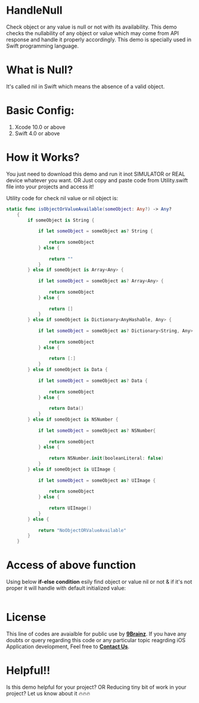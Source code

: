 # HandleNull
Check object or any value is null or not with its availability. This demo checks the nullability of any object or value which may come from API response and handle it properly accordingly. This demo is specially used in Swift programming language.

# What is Null?

It's called nil in Swift which means the absence of a valid object.

# Basic Config:

1. Xcode 10.0 or above
2. Swift 4.0 or above

# How it Works?

You just need to download this demo and run it inot SIMULATOR or REAL device whatever you want. OR Just copy and paste code from Utility.swift file into your projects and access it!

Utility code for check nil value or nil object is:

```swift
static func isObjectOrValueAvailable(someObject: Any?) -> Any?
    {
        if someObject is String {
            
            if let someObject = someObject as? String {
                
                return someObject
            } else {
                
                return ""
            }
        } else if someObject is Array<Any> {
            
            if let someObject = someObject as? Array<Any> {
                
                return someObject
            } else {
              
                return []
            }
        } else if someObject is Dictionary<AnyHashable, Any> {
            
            if let someObject = someObject as? Dictionary<String, Any> {
            
                return someObject
            } else {
              
                return [:]
            }
        } else if someObject is Data {
          
            if let someObject = someObject as? Data {
            
                return someObject
            } else {
              
                return Data()
            }
        } else if someObject is NSNumber {
          
            if let someObject = someObject as? NSNumber{
            
                return someObject
            } else {
              
                return NSNumber.init(booleanLiteral: false)
            }
        } else if someObject is UIImage {
          
            if let someObject = someObject as? UIImage {
            
                return someObject
            } else {
             
                return UIImage()
            }
        } else {
            
            return "NoObjectORValueAvailable"
        }
    }
```

# Access of above function

Using below **if-else condition** esily find object or value nil or not & if it's not proper it will handle with default initialized value:


```swift

```

# License

This line of codes are avaialble for public use by [**9Brainz**](https://www.9brainz.com). If you have any doubts or query regarding this code or any particular topic reagrding iOS Application development, Feel free to [**Contact Us**](https://9brainz.com/contact-us.html).

# Helpful!!

Is this demo helpful for your project? OR Reducing tiny bit of work in your project?
Let us know about it 🔥🔥🔥
